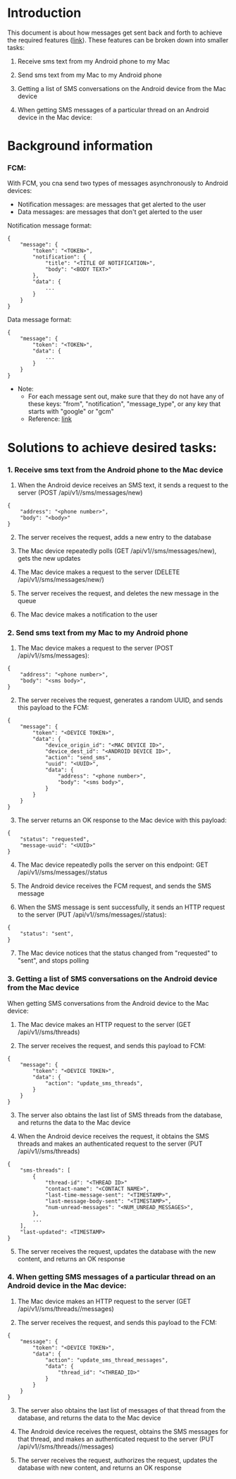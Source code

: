 # Introduction

This document is about how messages get sent back and forth to achieve the required features ([link]()). These features can be broken down into smaller tasks:

1. Receive sms text from my Android phone to my Mac

2. Send sms text from my Mac to my Android phone

3. Getting a list of SMS conversations on the Android device from the Mac device

4. When getting SMS messages of a particular thread on an Android device in the Mac device:

# Background information

### FCM:

With FCM, you cna send two types of messages asynchronously to Android devices:
* Notification messages: are messages that get alerted to the user
* Data messages: are messages that don't get alerted to the user

Notification message format:

```
{
	"message": {
		"token": "<TOKEN>",
		"notification": {
			"title": "<TITLE OF NOTIFICATION>",
			"body": "<BODY TEXT>"
		},
		"data": {
			...
		}
	}
}
```

Data message format:

```
{
	"message": {
		"token": "<TOKEN>",
		"data": {
			...
		}
	}
}
```

 * Note:
   * For each message sent out, make sure that they do not have any of these keys: "from", "notification", "message_type", or any key that starts with "google" or "gcm"
   * Reference: [link](https://firebase.google.com/docs/cloud-messaging/concept-options#data_messages)

# Solutions to achieve desired tasks:

### 1. Receive sms text from the Android phone to the Mac device

1. When the Android device receives an SMS text, it sends a request to the server (POST /api/v1/<device-id>/sms/messages/new)

```
{
	"address": "<phone number>",
	"body": "<body>"
}
```

2. The server receives the request, adds a new entry to the database

3. The Mac device repeatedly polls (GET /api/v1/<device-id>/sms/messages/new), gets the new updates

4. The Mac device makes a request to the server (DELETE /api/v1/<device-id>/sms/messages/new/<uuid>)

5. The server receives the request, and deletes the new message in the queue

6. The Mac device makes a notification to the user

### 2. Send sms text from my Mac to my Android phone

1. The Mac device makes a request to the server (POST /api/v1/<device-id>/sms/messages):

```
{
	"address": "<phone number>",
	"body": "<sms body>",
}
```

2. The server receives the request, generates a random UUID, and sends this payload to the FCM:

```
{
	"message": {
		"token": "<DEVICE TOKEN>",
		"data": {
			"device_origin_id": "<MAC DEVICE ID>",
			"device_dest_id": "<ANDROID DEVICE ID>",
			"action": "send_sms",
			"uuid": "<UUID>",
			"data": {
				"address": "<phone number>",
				"body": "<sms body>",
			}
		}
	}
}
```

3. The server returns an OK response to the Mac device with this payload:

```
{
	"status": "requested",
	"message-uuid": "<UUID>"
}
```

4. The Mac device repeatedly polls the server on this endpoint: GET /api/v1/<device-id>/sms/messages/<UUID>/status

5. The Android device receives the FCM request, and sends the SMS message

6. When the SMS message is sent successfully, it sends an HTTP request to the server (PUT /api/v1/<device-id>/sms/messages/<UUID>/status):

```
{
	"status": "sent",
}
```

7. The Mac device notices that the status changed from "requested" to "sent", and stops polling

### 3. Getting a list of SMS conversations on the Android device from the Mac device

When getting SMS conversations from the Android device to the Mac device:

1. The Mac device makes an HTTP request to the server (GET /api/v1/<device-id>/sms/threads)

2. The server receives the request, and sends this payload to FCM:

```
{
	"message": {
		"token": "<DEVICE TOKEN>",
		"data": {
			"action": "update_sms_threads",
		}
	}
}
```

3. The server also obtains the last list of SMS threads from the database, and returns the data to the Mac device

4. When the Android device receives the request, it obtains the SMS threads and makes an authenticated request to the server (PUT /api/v1/<device-id>/sms/threads)

```
{
	"sms-threads": [
		{
			"thread-id": "<THREAD ID>"
			"contact-name": "<CONTACT NAME>",
			"last-time-message-sent": "<TIMESTAMP>",
			"last-message-body-sent": "<TIMESTAMP>",
			"num-unread-messages": "<NUM_UNREAD_MESSAGES>",
		},
		...
	],
	"last-updated": <TIMESTAMP>
}
```

5. The server receives the request, updates the database with the new content, and returns an OK response


### 4. When getting SMS messages of a particular thread on an Android device in the Mac device:

1. The Mac device makes an HTTP request to the server (GET /api/v1/<device-id>/sms/threads/<thread-id>/messages)

2. The server receives the request, and sends this payload to the FCM:

```
{
	"message": {
		"token": "<DEVICE TOKEN>",
		"data": {
			"action": "update_sms_thread_messages",
			"data": {
				"thread_id": "<THREAD_ID>"
			}
		}
	}
}
```

3. The server also obtains the last list of messages of that thread from the database, and returns the data to the Mac device

4. The Android device receives the request, obtains the SMS messages for that thread, and makes an authenticated request to the server (PUT /api/v1/<device-id>/sms/threads/<thread-id>/messages)

5. The server receives the request, authorizes the request, updates the database with new content, and returns an OK response
